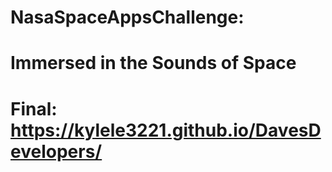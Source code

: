 # NasaSpaceAppsChallenge: 
# Immersed in the Sounds of Space
# Final: https://kylele3221.github.io/DavesDevelopers/
